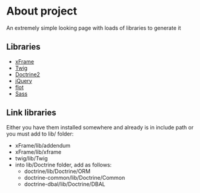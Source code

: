 About project
=============

An extremely simple looking page with loads of libraries to generate it

Libraries
---------

* [xFrame](https://github.com/linusnorton/xFrame)
* [Twig](http://twig.sensiolabs.org)
* [Doctrine2](http://www.doctrine-project.org/)
* [jQuery](http://jquery.com/)
* [flot](http://code.google.com/p/flot/)
* [Sass](http://sass-lang.com/)

Link libraries
--------------

Either you have them installed somewhere and already is in include path or you must add to lib/ folder:

* xFrame/lib/addendum
* xFrame/lib/xframe
* twig/lib/Twig
* into lib/Doctrine folder, add as follows:
    * doctrine/lib/Doctrine/ORM
    * doctrine-common/lib/Doctrine/Common
    * doctrine-dbal/lib/Doctrine/DBAL